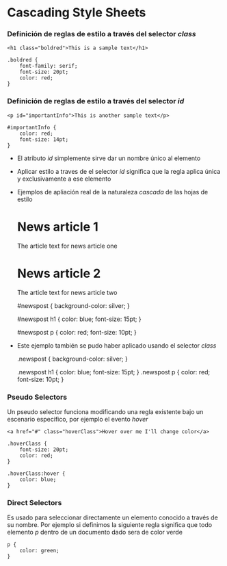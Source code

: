 
# Cascading Style Sheets #

### Definición de reglas de estilo a través del selector *class* ###
    <h1 class="boldred">This is a sample text</h1>

    .boldred {
    	font-family: serif;
    	font-size: 20pt;
    	color: red;
    }

### Definición de reglas de estilo a través del selector *id* ###
    <p id="importantInfo">This is another sample text</p>
    
    #importantInfo {
    	color: red;
    	font-size: 14pt;
    }

- El atributo *id* simplemente sirve dar un nombre único al elemento
- Aplicar estilo a traves de el selector *id* significa que la regla aplica única y exclusivamente a ese elemento
- Ejemplos de apliación real de la naturaleza *cascada* de las hojas de estilo
    
    <div id=newspost">
    	<h1>News article 1</h1>
    	<p>The article text for news article one</p>
    	<h1>News article 2</h1>
    	<p>The article text for news article two</p>
    </div>    

    #newspost {
    	background-color: silver;
    }    

    #newspost h1 {
    	color: blue; 
    	font-size: 15pt;
    }

    #newspost p {
    	color: red; 
    	font-size: 10pt; 
    }

- Este ejemplo también se pudo haber aplicado usando el selector *class*

    .newspost {
    	background-color: silver;
    }
    
    .newspost h1 {
    	color: blue; 
    	font-size: 15pt;
    }
    .newspost p {
    	color: red; 
    	font-size: 10pt; 
    }

### Pseudo Selectors ###
Un pseudo selector funciona modificando una regla existente bajo un escenario especifico, por ejemplo el evento *hover*

    <a href="#" class="hoverClass">Hover over me I'll change color</a>
    
    .hoverClass { 
    	font-size: 20pt; 
    	color: red; 
    } 
    
    .hoverClass:hover { 
    	color: blue; 
    }

### Direct Selectors ###
Es usado para seleccionar directamente un elemento conocido a través de su nombre. Por ejemplo 
si definimos la siguiente regla significa que todo elemento *p* dentro de un documento dado sera de color verde 
    
    p { 
    	color: green; 
    }
    




































